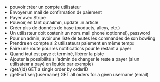 - pouvoir créer un compte utilisateur
- Envoyer un mail de confirmation de paiement
- Payer avec Stripe
- Pouvoir, en tant qu'admin, update un article
- Créer plus de données de base (products, alleys, etc.)
- Un utilisateur doit contenir un nom, mail phone (optionnel), password
- Pour un admin, avoir une liste de toutes les commandes de son bowling
- Prendre en compte si 2 utilisateurs paiement en même temps
- Faire une route pour les notifications pour le restant a payer
- Quand tout est payé et terminé, libérer la piste
- Ajouter la possibilité a l'admin de changer le reste a payer (si un utilisateur a payé en liquide par exemple)
- /get/{id} GET a single order by orderID
- /getForUser/{username} GET all orders for a given username (email)
